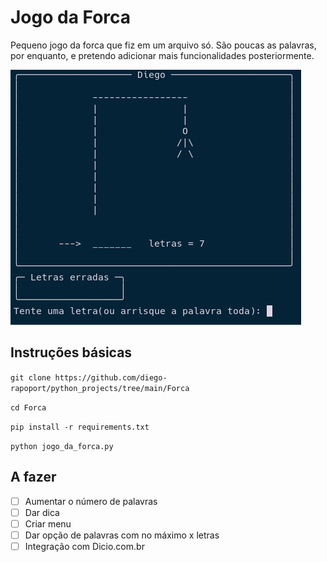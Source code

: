 # Jogo da Forca
Pequeno jogo da forca que fiz em um arquivo só. São poucas as palavras, por enquanto, e pretendo adicionar mais funcionalidades posteriormente.

![imagem off](https://github.com/diego-rapoport/python_projects/blob/main/Forca/imagens/exemplo_forca2.jpg)

## Instruções básicas

`git clone https://github.com/diego-rapoport/python_projects/tree/main/Forca`

`cd Forca`

`pip install -r requirements.txt`

`python jogo_da_forca.py`

## A fazer
- [ ] Aumentar o número de palavras
- [ ] Dar dica
- [ ] Criar menu
- [ ] Dar opção de palavras com no máximo x letras
- [ ] Integração com Dicio.com.br
